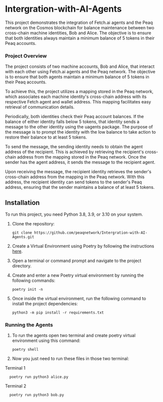 # Intergration-with-AI-Agents

This project demonstrates the integration of Fetch.ai agents and the Peaq network on the Cosmos blockchain for balance maintenance between two cross-chain machine identities, Bob and Alice. The objective is to ensure that both identities always maintain a minimum balance of 5 tokens in their Peaq accounts.

### Project Overview

The project consists of two machine accounts, Bob and Alice, that interact with each other using Fetch.ai agents and the Peaq network. The objective is to ensure that both agents maintain a minimum balance of 5 tokens in their Peaq accounts.

To achieve this, the project utilizes a mapping stored in the Peaq network, which associates each machine identity's cross-chain address with its respective Fetch agent and wallet address. This mapping facilitates easy retrieval of communication details.

Periodically, both identities check their Peaq account balances. If the balance of either identity falls below 5 tokens, that identity sends a message to the other identity using the uagents package. The purpose of the message is to prompt the identity with the low balance to take action to restore their balance to at least 5 tokens.

To send the message, the sending identity needs to obtain the agent address of the recipient. This is achieved by retrieving the recipient's cross-chain address from the mapping stored in the Peaq network. Once the sender has the agent address, it sends the message to the recipient agent.

Upon receiving the message, the recipient identity retrieves the sender's cross-chain address from the mapping in the Peaq network. With this address, the recipient identity can send tokens to the sender's Peaq address, ensuring that the sender maintains a balance of at least 5 tokens.

## Installation

To run this project, you need Python 3.8, 3.9, or 3.10 on your system.

1. Clone the repository:

   ```shell
   git clone https://github.com/peaqnetwork/Intergration-with-AI-Agents.git

2. Create a Virtual Environment using Poetry by following the instructions [here](https://python-poetry.org/docs/#installation).

3. Open a terminal or command prompt and navigate to the project directory.

4. Create and enter a new Poetry virtual environment by running the following commands:

   ```shell
   poetry init -n
5. Once inside the virtual environment, run the following command to install the project dependencies:
   ```shell 
   python3 -m pip install -r requirements.txt

### Running the Agents

1. To run the agents open two terminal and create poetry virtual environment using this command: 
      ```shell
   poetry shell
2. Now you just need to run these files in those two terminal:  

Terminal 1

      poetry run python3 alice.py

Terminal 2

      poetry run python3 bob.py